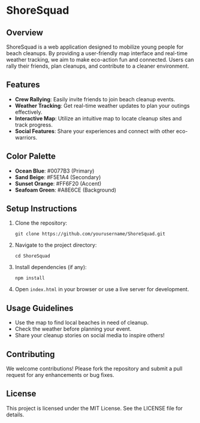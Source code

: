 # ShoreSquad

## Overview
ShoreSquad is a web application designed to mobilize young people for beach cleanups. By providing a user-friendly map interface and real-time weather tracking, we aim to make eco-action fun and connected. Users can rally their friends, plan cleanups, and contribute to a cleaner environment.

## Features
- **Crew Rallying**: Easily invite friends to join beach cleanup events.
- **Weather Tracking**: Get real-time weather updates to plan your outings effectively.
- **Interactive Map**: Utilize an intuitive map to locate cleanup sites and track progress.
- **Social Features**: Share your experiences and connect with other eco-warriors.

## Color Palette
- **Ocean Blue**: #0077B3 (Primary)
- **Sand Beige**: #F5E1A4 (Secondary)
- **Sunset Orange**: #FF6F20 (Accent)
- **Seafoam Green**: #A8E6CE (Background)

## Setup Instructions
1. Clone the repository:
   ```
   git clone https://github.com/yourusername/ShoreSquad.git
   ```
2. Navigate to the project directory:
   ```
   cd ShoreSquad
   ```
3. Install dependencies (if any):
   ```
   npm install
   ```
4. Open `index.html` in your browser or use a live server for development.

## Usage Guidelines
- Use the map to find local beaches in need of cleanup.
- Check the weather before planning your event.
- Share your cleanup stories on social media to inspire others!

## Contributing
We welcome contributions! Please fork the repository and submit a pull request for any enhancements or bug fixes.

## License
This project is licensed under the MIT License. See the LICENSE file for details.